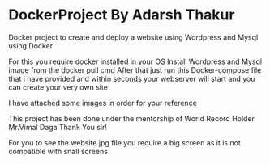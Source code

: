 # DockerProject By Adarsh Thakur
Docker project to create and deploy a website using Wordpress and Mysql using Docker

For this you require docker installed in your OS 
Install Wordpress and Mysql image from the docker pull cmd
After that just run this Docker-compose file that i have provided and within seconds your webserver will start and you can create your very own site 

I have attached some images in order for your reference

This project has been done under the mentorship of World Record Holder Mr.Vimal Daga 
Thank You sir!

For you to see the website.jpg file you require a big screen as it is not compatible with snall screens
